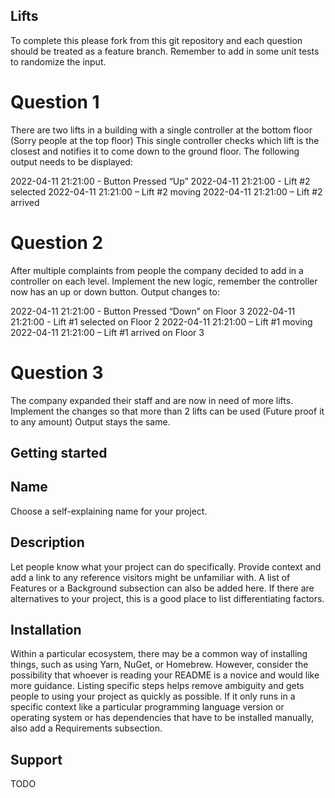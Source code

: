 ## Lifts
To complete this please fork from this git repository and each question should be treated as a feature branch. Remember to add in some unit tests to randomize the input.

# Question 1
There are two lifts in a building with a single controller at the bottom floor (Sorry people at the top floor)
This single controller checks which lift is the closest and notifies it to come down to the ground floor.
The following output needs to be displayed:

2022-04-11 21:21:00 - Button Pressed “Up”
2022-04-11 21:21:00 - Lift #2 selected
2022-04-11 21:21:00 – Lift #2 moving
2022-04-11 21:21:00 – Lift #2 arrived

# Question 2
After multiple complaints from people the company decided to add in a controller on each level.
Implement the new logic, remember the controller now has an up or down button.
Output changes to:

2022-04-11 21:21:00 - Button Pressed “Down” on Floor 3
2022-04-11 21:21:00 - Lift #1 selected on Floor 2
2022-04-11 21:21:00 – Lift #1 moving
2022-04-11 21:21:00 – Lift #1 arrived on Floor 3

# Question 3
The company expanded their staff and are now in need of more lifts. 
Implement the changes so that more than 2 lifts can be used (Future proof it to any amount)
Output stays the same.

## Getting started



## Name
Choose a self-explaining name for your project.

## Description
Let people know what your project can do specifically. Provide context and add a link to any reference visitors might be unfamiliar with. A list of Features or a Background subsection can also be added here. If there are alternatives to your project, this is a good place to list differentiating factors.

## Installation
Within a particular ecosystem, there may be a common way of installing things, such as using Yarn, NuGet, or Homebrew. However, consider the possibility that whoever is reading your README is a novice and would like more guidance. Listing specific steps helps remove ambiguity and gets people to using your project as quickly as possible. If it only runs in a specific context like a particular programming language version or operating system or has dependencies that have to be installed manually, also add a Requirements subsection.

## Support
TODO
